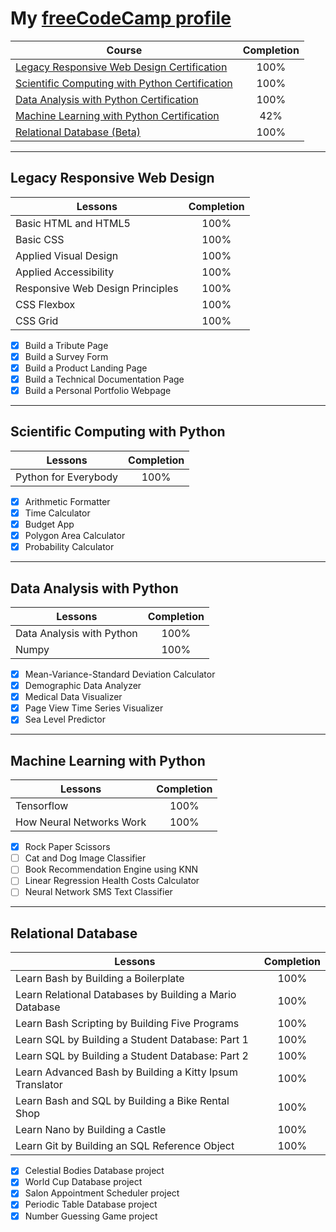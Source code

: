 # My [freeCodeCamp profile](https://www.freecodecamp.org/mrsimonsen)

Course | Completion
------ | :--------:
[Legacy Responsive Web Design Certification](#responsive-web-design)| 100%
[Scientific Computing with Python Certification](#scientific-computing-with-python) | 100%
[Data Analysis with Python Certification](#data-analysis-with-python) | 100%
[Machine Learning with Python Certification](#machine-learning-with-python) | 42%
[Relational Database (Beta)](#relational-database) | 100%
<hr>

## Legacy Responsive Web Design
Lessons | Completion
------- | :--------:
Basic HTML and HTML5 | 100%
Basic CSS | 100%
Applied Visual Design | 100%
Applied Accessibility | 100%
Responsive Web Design Principles | 100%
CSS Flexbox | 100%
CSS Grid | 100%
- [x] Build a Tribute Page
- [x] Build a Survey Form
- [x] Build a Product Landing Page
- [x] Build a Technical Documentation Page
- [x] Build a Personal Portfolio Webpage

<hr>

## Scientific Computing with Python
Lessons | Completion
------- | :--------:
Python for Everybody | 100%
- [x] Arithmetic Formatter
- [x] Time Calculator
- [x] Budget App
- [x] Polygon Area Calculator
- [x] Probability Calculator

<hr>

## Data Analysis with Python
Lessons | Completion
------- | :--------:
Data Analysis with Python | 100%
Numpy | 100%
- [x] Mean-Variance-Standard Deviation Calculator
- [x] Demographic Data Analyzer
- [x] Medical Data Visualizer
- [x] Page View Time Series Visualizer
- [x] Sea Level Predictor

<hr>

## Machine Learning with Python
Lessons | Completion
------- | :--------:
Tensorflow | 100%
How Neural Networks Work | 100%
- [x] Rock Paper Scissors
- [ ] Cat and Dog Image Classifier
- [ ] Book Recommendation Engine using KNN
- [ ] Linear Regression Health Costs Calculator
- [ ] Neural Network SMS Text Classifier

<hr>

## Relational Database
Lessons | Completion
------- | :--------:
Learn Bash by Building a Boilerplate | 100%
Learn Relational Databases by Building a Mario Database | 100%
Learn Bash Scripting by Building Five Programs | 100%
Learn SQL by Building a Student Database: Part 1 | 100%
Learn SQL by Building a Student Database: Part 2 | 100%
Learn Advanced Bash by Building a Kitty Ipsum Translator | 100%
Learn Bash and SQL by Building a Bike Rental Shop | 100%
Learn Nano by Building a Castle | 100%
Learn Git by Building an SQL Reference Object | 100%
- [x] Celestial Bodies Database project
- [x] World Cup Database project
- [x] Salon Appointment Scheduler project
- [x] Periodic Table Database project
- [x] Number Guessing Game project
